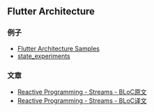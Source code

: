 ## Flutter Architecture

### 例子
* [Flutter Architecture Samples](http://fluttersamples.com/)
* [state_experiments](https://github.com/filiph/state_experiments)

### 文章
* [Reactive Programming - Streams - BLoC原文](https://www.didierboelens.com/2018/08/reactive-programming---streams---bloc/)
* [Reactive Programming - Streams - BLoC译文](https://www.jianshu.com/p/e7e1bced6890)
